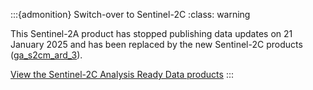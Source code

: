 :::{admonition} Switch-over to Sentinel-2C
:class: warning

This Sentinel-2A product has stopped publishing data updates on 21 January 2025 and has been replaced by the new Sentinel-2C products ([ga_s2cm_ard_3](/data/product/dea-surface-reflectance-sentinel-2c-msi/)).

[View the Sentinel-2C Analysis Ready Data products](/data/category/sentinel-2c-analysis-ready-data/)
:::

